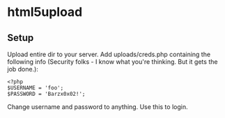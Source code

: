 # html5upload

## Setup
Upload entire dir to your server. 
Add uploads/creds.php containing the following info (Security folks - I know what you're thinking. But it gets the job done.):

    <?php
    $USERNAME = 'foo';
    $PASSWORD = 'Barzx0x02!';

Change username and password to anything. Use this to login.